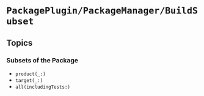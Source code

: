 # ``PackagePlugin/PackageManager/BuildSubset``

## Topics

### Subsets of the Package

- ``product(_:)``
- ``target(_:)``
- ``all(includingTests:)``

